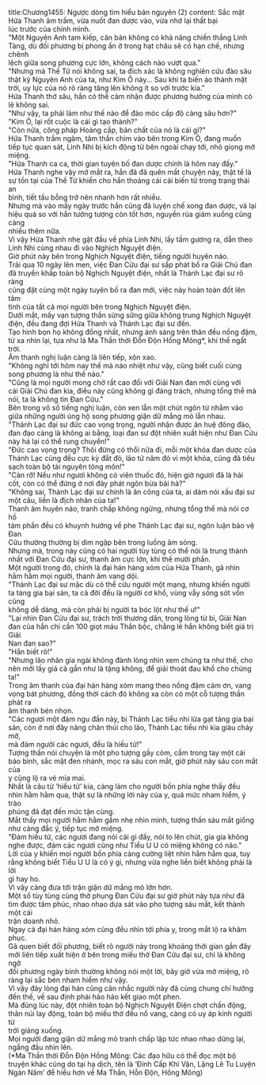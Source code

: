 title:Chương1455: Ngược dòng tìm hiểu bản nguyên (2)
content:
Sắc mặt Hứa Thanh âm trầm, vừa nuốt đan dược vào, vừa nhớ lại thất bại<br>lúc trước của chính mình.<br>"Một Nguyên Anh tam kiếp, căn bản không có khả năng chiến thắng Linh<br>Tàng, dù đối phương bị phong ấn ở trong hạt châu sẽ có hạn chế, nhưng chênh<br>lệch giữa song phương cực lớn, không cách nào vượt qua."<br>"Nhưng mà Thế Tử nói không sai, ta đích xác là không nghiên cứu đào sâu<br>thật kỹ Nguyên Anh của ta, như Kim Ô này... Sau khi ta biến ảo thành mặt<br>trời, uy lực của nó rõ ràng tăng lên không ít so với trước kia."<br>Hứa Thanh thở sâu, hắn có thể cảm nhận được phương hướng của mình có<br>lẽ không sai.<br>"Như vậy, ta phải làm như thế nào để đào móc cấp độ càng sâu hơn?"<br>"Kim Ô, lại rốt cuộc là cái gì tạo thành?"<br>"Còn nữa, công pháp Hoàng cấp, bản chất của nó là cái gì?"<br>Hứa Thanh trầm ngâm, tâm thần chìm vào bên trong Kim Ô, đang muốn<br>tiếp tục quan sát, Linh Nhi bị kích động từ bên ngoài chạy tới, nhỏ giọng mở<br>miệng.<br>"Hứa Thanh ca ca, thời gian tuyên bố đan dược chính là hôm nay đấy."<br>Hứa Thanh nghe vậy mở mắt ra, hắn đã đã quên mất chuyện này, thật tế là<br>sự tồn tại của Thế Tử khiến cho hắn thoáng cái cải biến từ trong trạng thái an<br>bình, tiết tấu bỗng trở nên nhanh hơn rất nhiều.<br>Nhưng mà vào mấy ngày trước hắn cũng đã luyện chế xong đan dược, vả lại<br>hiệu quả so với hắn tưởng tượng còn tốt hơn, nguyền rủa giảm xuống cũng càng<br>nhiều thêm nữa.<br>Vì vậy Hứa Thanh nhẹ gật đầu về phía Linh Nhi, lấy tấm gương ra, dẫn theo<br>Linh Nhi cùng nhau đi vào Nghịch Nguyệt điện.<br>Giờ phút này bên trong Nghịch Nguyệt điện, tiếng người huyên náo.<br>Trải qua 10 ngày lên men, việc Đan Cửu đại sư sắp phát bố ra Giải Chú đan<br>đã truyền khắp toàn bộ Nghịch Nguyệt điện, nhất là Thánh Lạc đại sư rõ ràng<br>cũng đặt cùng một ngày tuyên bố ra đan mới, việc này hoàn toàn đốt lên tâm<br>tình của tất cả mọi người bên trong Nghịch Nguyệt điện.<br>Dưới mắt, mấy vạn tượng thần sừng sững giữa không trung Nghịch Nguyệt<br>điện, đều đang đợi Hứa Thanh và Thánh Lạc đại sư đến.<br>Tạo hình bọn họ không đồng nhất, nhưng ánh sáng trên thân đều nồng đậm,<br>từ xa nhìn lại, tựa như là Ma Thần thời Đỗn Độn Hồng Mông*, khí thế ngất<br>trời.<br>Âm thanh nghị luận càng là liên tiếp, xôn xao.<br>"Không nghĩ tới hôm nay thế mà náo nhiệt như vậy, cũng biết cuối cùng<br>song phương là như thế nào."<br>"Cũng là mọi người mong chờ rất cao đối với Giải Nan đan mới cùng với<br>cái Giải Chú đan kia, điều này cũng không gì đáng trách, nhưng tổng thể mà<br>nói, ta là không tin Đan Cửu."<br>Bên trong vô số tiếng nghị luận, còn xen lẫn một chút ngôn từ nhằm vào<br>giữa những người ủng hộ song phương giận dữ mắng mỏ lẫn nhau.<br>"Thánh Lạc đại sư đức cao vọng trọng, người nhận được ân huệ đông đảo,<br>đan đạo càng là không ai bằng, loại đan sư đột nhiên xuất hiện như Đan Cửu<br>này há lại có thể rung chuyển!"<br>"Đức cao vọng trọng? Thôi đừng có thổi nữa đi, mỗi một khỏa đan dược của<br>Thánh Lạc cũng đều cực kỳ đắt đỏ, lão tử năm đó vì một khỏa, cũng đã tiêu<br>sạch toàn bộ tài nguyên tông môn!"<br>"Càn rỡ! Nếu như ngươi không có viên thuốc đó, hiện giờ ngươi đã là hài<br>cốt, còn có thể đứng ở nơi đây phát ngôn bừa bãi hả?"<br>"Không sai, Thánh Lạc đại sư chính là ân công của ta, ai dám nói xấu đại sư<br>một câu, liền là địch nhân của ta!"<br>Thanh âm huyên náo, tranh chấp không ngừng, nhưng tổng thể mà nói cơ hồ<br>tám phần đều có khuynh hướng về phe Thánh Lạc đại sư, ngôn luận bảo vệ Đan<br>Cửu thường thường bị dìm ngập bên trong luồng âm sóng.<br>Nhưng mà, trong này cũng có hai người tùy tùng có thể nói là trung thành<br>nhất với Đan Cửu đại sư, thanh âm cực lớn, khí thế mười phần.<br>Một người trong đó, chính là đại hán hàng xóm của Hứa Thanh, gã nhìn<br>hằm hằm mọi người, thanh âm vang dội.<br>"Thánh Lạc đại sư mặc dù có thể cứu người một mạng, nhưng khiến người<br>ta táng gia bại sản, ta cả đời đều là người cơ khổ, vùng vẫy sống sót vốn cũng<br>không dễ dàng, mà còn phải bị người ta bóc lột như thế ư!"<br>"Lại nhìn Đan Cửu đại sư, trách trời thương dân, trong lòng từ bi, Giải Nan<br>đan của hắn chỉ cần 100 giọt máu Thần bộc, chẳng lẽ hắn không biết giá trị Giải<br>Nan đan sao?"<br>"Hắn biết rõ!"<br>"Nhưng lão nhân gia ngài không đành lòng nhìn xem chúng ta như thế, cho<br>nên mới lấy giá cả gần như là tặng không, để giải thoát đau khổ cho chúng ta!"<br>Trong âm thanh của đại hán hàng xóm mang theo nồng đậm cảm ơn, vang<br>vọng bát phương, đồng thời cách đó không xa còn có một cỗ tượng thần phát ra<br>âm thanh bén nhọn.<br>"Các ngươi một đám ngu đần này, bị Thánh Lạc tiểu nhi lừa gạt táng gia bại<br>sản, còn ở nơi đây nâng chân thúi cho lão, Thánh Lạc tiểu nhi kia giàu chảy mỡ,<br>mà đám người các ngươi, đều là hiếu tử!"<br>Tượng thần nói chuyện là một pho tượng gầy còm, cầm trong tay một cái<br>bảo bình, sắc mặt đen nhánh, mọc ra sáu con mắt, giờ phút này sáu con mắt của<br>y cũng lộ ra vẻ mỉa mai.<br>Nhất là câu từ ‘hiếu tử’ kia, càng làm cho người bốn phía nghe thấy đều<br>nhìn hằm hằm qua, thật sự là những lời này của y, quá mức nham hiểm, ý trào<br>phúng đã đạt đến mức tận cùng.<br>Mắt thấy mọi người hằm hằm gầm nhẹ nhìn mình, tượng thần sáu mắt giống<br>như càng đắc ý, tiếp tục mở miệng.<br>"Đám hiếu tử, các ngươi đang nói cái gì đấy, nói to lên chút, gia gia không<br>nghe được, đám các ngươi cũng như Tiểu U U có miệng không có não."<br>Lời của y khiến mọi người bốn phía càng cường liệt nhìn hằm hằm qua, tuy<br>rằng không biết Tiểu U U là có ý gì, nhưng vừa nghe liền biết không phải là lời<br>gì hay ho.<br>Vì vậy càng đưa tới trận giận dữ mắng mỏ lớn hơn.<br>Một số tùy tùng cùng thờ phụng Đan Cửu đại sư giờ phút này tựa như đã<br>tìm được tâm phúc, nhao nhao dựa sát vào pho tượng sáu mắt, kết thành một cái<br>trận doanh nhỏ.<br>Ngay cả đại hán hàng xóm cũng đều nhìn tới phía y, trong mắt lộ ra khâm<br>phục.<br>Gã quen biết đối phương, biết rõ người này trong khoảng thời gian gần đây<br>mới liên tiếp xuất hiện ở bên trong miếu thờ Đan Cửu đại sư, chỉ là không ngờ<br>đối phương ngày bình thường không nói một lời, bây giờ vừa mở miệng, rõ<br>ràng lại sắc bén nham hiểm như vậy.<br>Vì vậy đáy lòng đại hán cũng cân nhắc người này đã cùng chung chí hướng<br>đến thế, về sau định phải hảo hảo kết giao một phen.<br>Mà đúng lúc này, đột nhiên toàn bộ Nghịch Nguyệt Điện chợt chấn động,<br>thân núi lay động, toàn bộ miếu thờ đều nổ vang, càng có uy áp kinh người từ<br>trời giáng xuống.<br>Mọi người đang giận dữ mắng mỏ tranh chấp lập tức nhao nhao dừng lại,<br>ngẩng đầu nhìn lên.<br>(*Ma Thần thời Đỗn Độn Hồng Mông: Các đạo hữu có thể đọc một bộ<br>truyện khác cũng do tại hạ dịch, tên là ‘Đỉnh Cấp Khí Vận, Lặng Lẽ Tu Luyện<br>Ngàn Năm’ để hiểu hơn về Ma Thần, Hỗn Độn, Hồng Mông)
